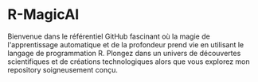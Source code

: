 # R-MagicAI
Bienvenue dans le référentiel GitHub fascinant où la magie de l'apprentissage automatique et de la profondeur prend vie en utilisant le langage de programmation R. Plongez dans un univers de découvertes scientifiques et de créations technologiques alors que vous explorez mon repository soigneusement conçu.
